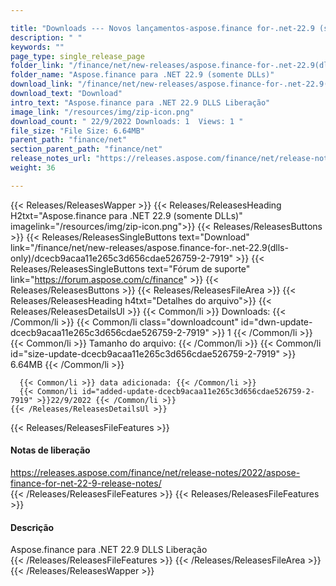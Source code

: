 ```yaml
---

title: "Downloads --- Novos lançamentos-aspose.finance for-.net-22.9 (somente DLLs)"
description: " "
keywords: ""
page_type: single_release_page
folder_link: "/finance/net/new-releases/aspose.finance-for-.net-22.9(dlls-only)/"
folder_name: "Aspose.finance para .NET 22.9 (somente DLLs)"
download_link: "/finance/net/new-releases/aspose.finance-for-.net-22.9(dlls-only)/dcecb9acaa11e265c3d656cdae526759-2-7919"
download_text: "Download"
intro_text: "Aspose.finance para .NET 22.9 DLLS Liberação"
image_link: "/resources/img/zip-icon.png"
download_count: " 22/9/2022 Downloads: 1  Views: 1 "
file_size: "File Size: 6.64MB"
parent_path: "finance/net"
section_parent_path: "finance/net"
release_notes_url: "https://releases.aspose.com/finance/net/release-notes/2022/aspose-finance-for-net-22-9-release-notes/"
weight: 36

---
```


{{< Releases/ReleasesWapper >}}
  {{< Releases/ReleasesHeading H2txt="Aspose.finance para .NET 22.9 (somente DLLs)" imagelink="/resources/img/zip-icon.png">}}
  {{< Releases/ReleasesButtons >}}
    {{< Releases/ReleasesSingleButtons text="Download" link="/finance/net/new-releases/aspose.finance-for-.net-22.9(dlls-only)/dcecb9acaa11e265c3d656cdae526759-2-7919" >}}
    {{< Releases/ReleasesSingleButtons text="Fórum de suporte" link="https://forum.aspose.com/c/finance" >}}
  {{< Releases/ReleasesButtons >}}
  {{< Releases/ReleasesFileArea >}}
    {{< Releases/ReleasesHeading h4txt="Detalhes do arquivo">}}
    {{< Releases/ReleasesDetailsUl >}}
      {{< Common/li >}} Downloads: {{< /Common/li >}}
      {{< Common/li class="downloadcount" id="dwn-update-dcecb9acaa11e265c3d656cdae526759-2-7919" >}} 1 {{< /Common/li >}}
      {{< Common/li >}} Tamanho do arquivo: {{< /Common/li >}}
      {{< Common/li id="size-update-dcecb9acaa11e265c3d656cdae526759-2-7919" >}} 6.64MB {{< /Common/li >}}

      {{< Common/li >}} data adicionada: {{< /Common/li >}}
      {{< Common/li id="added-update-dcecb9acaa11e265c3d656cdae526759-2-7919" >}}22/9/2022 {{< /Common/li >}}
    {{< /Releases/ReleasesDetailsUl >}}

  {{< Releases/ReleasesFileFeatures >}}
      <h4>Notas de liberação</h4><div><a href='https://releases.aspose.com/finance/net/release-notes/2022/aspose-finance-for-net-22-9-release-notes/'>https://releases.aspose.com/finance/net/release-notes/2022/aspose-finance-for-net-22-9-release-notes/</a></div>
  {{< /Releases/ReleasesFileFeatures >}}
  {{< Releases/ReleasesFileFeatures >}}
      <h4>Descrição</h4><div class="HTMLDescription">Aspose.finance para .NET 22.9 DLLS Liberação</div>
  {{< /Releases/ReleasesFileFeatures >}}
 {{< /Releases/ReleasesFileArea >}}
{{< /Releases/ReleasesWapper >}}
